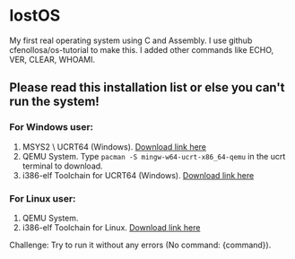 # lostOS
My first real operating system using C and Assembly. I use github cfenollosa/os-tutorial to make this.
I added other commands like ECHO, VER, CLEAR, WHOAMI.

## Please read this installation list or else you can't run the system! </br>

### For Windows user:
1) MSYS2 \ UCRT64 (Windows).  <a href="https://msys2.org">Download link here</a>
2) QEMU System. Type `pacman -S mingw-w64-ucrt-x86_64-qemu` in the ucrt terminal to download.
3) i386-elf Toolchain for UCRT64 (Windows). <a href="https://github.com/nativeos/i386-elf-toolchain/releases">Download link here</a>

### For Linux user:
1) QEMU System.
2) i386-elf Toolchain for Linux. <a href="https://github.com/nativeos/i386-elf-toolchain/releases">Download link here</a>

Challenge: Try to run it without any errors (No command: {command}).

